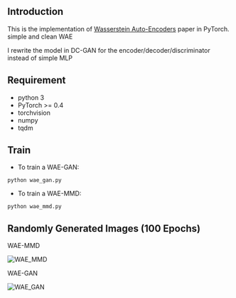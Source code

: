 ## Introduction
This is the implementation of [Wasserstein Auto-Encoders](https://arxiv.org/abs/1711.01558) paper in PyTorch.
simple and clean WAE  

I rewrite the model in DC-GAN for the encoder/decoder/discriminator instead of simple MLP

## Requirement
* python 3
* PyTorch >= 0.4
* torchvision
* numpy
* tqdm

## Train
* To train a WAE-GAN:
```
python wae_gan.py
```
* To train a WAE-MMD:
```
python wae_mmd.py
```

## Randomly Generated Images (100 Epochs)
WAE-MMD

![WAE_MMD](./recon_images/wae_mmd.png)

WAE-GAN

![WAE_GAN](./recon_images/wae_gan.png)